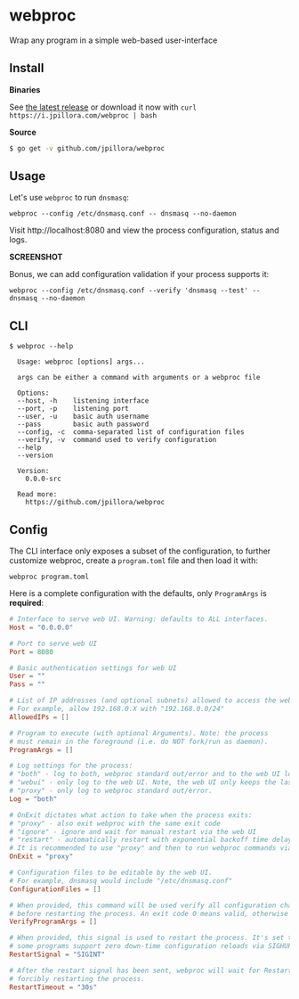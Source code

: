 # webproc

Wrap any program in a simple web-based user-interface

## Install

**Binaries**

See [the latest release](https://github.com/jpillora/webproc/releases/latest) or download it now with `curl https://i.jpillora.com/webproc | bash`

**Source**

``` sh
$ go get -v github.com/jpillora/webproc
```

## Usage

Let's use `webproc` to run `dnsmasq`:

```
webproc --config /etc/dnsmasq.conf -- dnsmasq --no-daemon
```

Visit http://localhost:8080 and view the process configuration, status and logs.

**SCREENSHOT**

Bonus, we can add configuration validation if your process supports it:

```
webproc --config /etc/dnsmasq.conf --verify 'dnsmasq --test' -- dnsmasq --no-daemon
```

## CLI

```
$ webproc --help

  Usage: webproc [options] args...

  args can be either a command with arguments or a webproc file

  Options:
  --host, -h    listening interface
  --port, -p    listening port
  --user, -u    basic auth username
  --pass        basic auth password
  --config, -c  comma-separated list of configuration files
  --verify, -v  command used to verify configuration
  --help
  --version

  Version:
    0.0.0-src

  Read more:
    https://github.com/jpillora/webproc

```

## Config

The CLI interface only exposes a subset of the configuration, to further customize
webproc, create a `program.toml` file and then load it with:

```
webproc program.toml
```

Here is a complete configuration with the defaults, only `ProgramArgs` is **required**:

[embedmd]:# (default.toml)
```toml
# Interface to serve web UI. Warning: defaults to ALL interfaces.
Host = "0.0.0.0"

# Port to serve web UI
Port = 8080

# Basic authentication settings for web UI
User = ""
Pass = ""

# List of IP addresses (and optional subnets) allowed to access the web UI.
# For example, allow 192.168.0.X with "192.168.0.0/24"
AllowedIPs = []

# Program to execute (with optional Arguments). Note: the process
# must remain in the foreground (i.e. do NOT fork/run as daemon).
ProgramArgs = []

# Log settings for the process:
# "both" - log to both, webproc standard out/error and to the web UI log.
# "webui" - only log to the web UI. Note, the web UI only keeps the last 10k lines.
# "proxy" - only log to webproc standard out/error.
Log = "both"

# OnExit dictates what action to take when the process exits:
# "proxy" - also exit webproc with the same exit code
# "ignore" - ignore and wait for manual restart via the web UI
# "restart" - automatically restart with exponential backoff time delay between failed restarts
# It is recommended to use "proxy" and then to run webproc commands via a process manager.
OnExit = "proxy"

# Configuration files to be editable by the web UI.
# For example, dnsmasq would include "/etc/dnsmasq.conf"
ConfigurationFiles = []

# When provided, this command will be used verify all configuration changes
# before restarting the process. An exit code 0 means valid, otherwise it's assumed invalid.
VerifyProgramArgs = []

# When provided, this signal is used to restart the process. It's set to interrupt (SIGINT) by default, though
# some programs support zero down-time configuration reloads via SIGHUP, SIGUSR2, etc.
RestartSignal = "SIGINT"

# After the restart signal has been sent, webproc will wait for RestartTimeout before
# forcibly restarting the process.
RestartTimeout = "30s"
```
